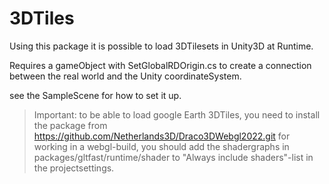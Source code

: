 3DTiles
============

Using this package it is possible to load 3DTilesets in Unity3D at Runtime.

Requires a gameObject with SetGlobalRDOrigin.cs to create a connection between the real world and the Unity coordinateSystem.

see the SampleScene for how to set it up.

> Important: to be able to load google Earth 3DTiles, you need to install the package from https://github.com/Netherlands3D/Draco3DWebgl2022.git
> for working in a webgl-build, you should add the shadergraphs in packages/gltfast/runtime/shader to "Always include shaders"-list in the projectsettings.
